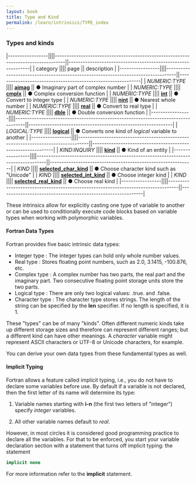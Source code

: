 ```yaml
---
layout: book
title: Type and Kind
permalink: /learn/intrinsics/TYPE_index
---
```

### Types and kinds

|-----------------||||----------------------------------------------------------------------------------||-------------------------------------------------------------|
| category        |||| page                                                                             || description                                                 |
|-----------------||||----------------------------------------------------------------------------------||-------------------------------------------------------------|
| *NUMERIC:TYPE*  |||| [__aimag__]({{site.baseurl}}/learn/intrinsics/AIMAG)                             || &#9679; Imaginary part of complex number                    |
| *NUMERIC:TYPE*  |||| [__cmplx__]({{site.baseurl}}/learn/intrinsics/CMPLX)                             || &#9679; Complex conversion function                         |
| *NUMERIC:TYPE*  |||| [__int__]({{site.baseurl}}/learn/intrinsics/INT)                                 || &#9679; Convert to integer type                             |
| *NUMERIC:TYPE*  |||| [__nint__]({{site.baseurl}}/learn/intrinsics/NINT)                               || &#9679; Nearest whole number                                |
| *NUMERIC:TYPE*  |||| [__real__]({{site.baseurl}}/learn/intrinsics/REAL)                               || &#9679; Convert to real type                                |
| *NUMERIC:TYPE*  |||| [__dble__]({{site.baseurl}}/learn/intrinsics/DBLE)                               || &#9679; Double conversion function                          |
|-----------------||||----------------------------------------------------------------------------------||-------------------------------------------------------------|
| *LOGICAL:TYPE*  |||| [__logical__]({{site.baseurl}}/learn/intrinsics/LOGICAL)                         || &#9679; Converts one kind of _logical_ variable to another  |
|-----------------||||----------------------------------------------------------------------------------||-------------------------------------------------------------|
| *KIND:INQUIRY*  |||| [__kind__]({{site.baseurl}}/learn/intrinsics/KIND)                               || &#9679; Kind of an entity                                   |
|-----------------||||----------------------------------------------------------------------------------||-------------------------------------------------------------|
| *KIND*          |||| [__selected\_char\_kind__]({{site.baseurl}}/learn/intrinsics/SELECTED_CHAR_KIND) || &#9679; Choose character kind such as "Unicode"             |
| *KIND*          |||| [__selected\_int\_kind__]({{site.baseurl}}/learn/intrinsics/SELECTED_INT_KIND)   || &#9679; Choose integer kind                                 |
| *KIND*          |||| [__selected\_real\_kind__]({{site.baseurl}}/learn/intrinsics/SELECTED_REAL_KIND) || &#9679; Choose real kind                                    |
|-----------------||||----------------------------------------------------------------------------------||-------------------------------------------------------------|

These intrinsics allow for explicitly casting one type of variable to
another or can be used to conditionally execute code blocks based on
variable types when working with polymorphic variables.

#### Fortran Data Types

Fortran provides five basic intrinsic data types:

  * Integer type
    : The integer types can hold only whole number values.
  * Real type
    : Stores floating point numbers, such as 2.0, 3.1415, -100.876, etc.
  * Complex type
    : A complex number has two parts,
      the real part and the imaginary part. Two consecutive floating
      point storage units store the two parts.
  * Logical type
    : There are only two logical values: .true. and .false.
  * Character type
    : The character type stores strings. The length of the string
    can be specified by the __len__ specifier. If no length is specified, it is 1.

These "types" can be of many "kinds". Often different numeric kinds
take up different storage sizes and therefore can represent
different ranges; but a different kind can have other meanings.
A _character_ variable might represent ASCII characters or UTF-8 or
Unicode characters, for example.

You can derive your own data types from these fundamental types as well.

#### Implicit Typing

Fortran allows a feature called implicit typing, i.e., you do not have
to declare some variables before use. By default if a variable is not declared,
then the first letter of its name will determine its type:

1. Variable names starting with __i-n__ (the first two letters of
   "integer") specify _integer_ variables.

2. All other variable names default to _real_.


However, in most circles it is considered good programming practice to declare all the
variables. For that to be enforced, you start your variable declaration section with 
a statement that turns off implicit typing:
the statement
```fortran
implicit none
```
For more information refer to the __implicit__ statement.
